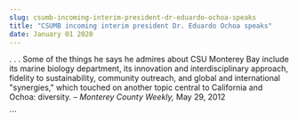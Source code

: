 ```yaml
---
slug: csumb-incoming-interim-president-dr-eduardo-ochoa-speaks
title: "CSUMB incoming interim president Dr. Eduardo Ochoa speaks"
date: January 01 2020
---
```


 
<p>
  . . . Some of the things he says he admires about CSU Monterey Bay include its
  marine biology department, its innovation and interdisciplinary approach,
  fidelity to sustainability, community outreach, and global and international
  "synergies," which touched on another topic central to California and Ochoa:
  diversity. – <em>Monterey County Weekly,</em> May 29, 2012
</p>
```
